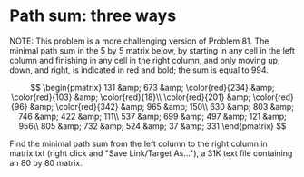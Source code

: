# Path sum: three ways

NOTE: This problem is a more challenging version of Problem 81.
The minimal path sum in the $5$ by $5$ matrix below, by starting in any cell in the left column and finishing in any cell in the right column, and only moving up, down, and right, is indicated in red and bold; the sum is equal to $994$.

$$
\begin{pmatrix}
131 &amp; 673 &amp; \color{red}{234} &amp; \color{red}{103} &amp; \color{red}{18}\\
\color{red}{201} &amp; \color{red}{96} &amp; \color{red}{342} &amp; 965 &amp; 150\\
630 &amp; 803 &amp; 746 &amp; 422 &amp; 111\\
537 &amp; 699 &amp; 497 &amp; 121 &amp; 956\\
805 &amp; 732 &amp; 524 &amp; 37 &amp; 331
\end{pmatrix}
$$

Find the minimal path sum from the left column to the right column in matrix.txt (right click and "Save Link/Target As..."), a 31K text file containing an $80$ by $80$ matrix.